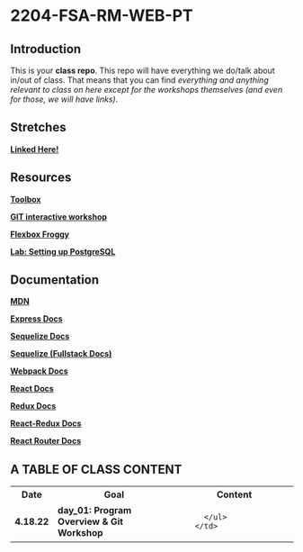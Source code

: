 # 2204-FSA-RM-WEB-PT

## Introduction

This is your **class repo**. This repo will have everything we do/talk about in/out of class. That means that you can find _everything and anything relevant to class on here except for the workshops themselves (and even for those, we will have links)._

## Stretches

[**Linked Here!**](https://www.code-stretch.com/)

## Resources

[**Toolbox**](https://learn.fullstackacademy.com/workshop/570bdee44a306c0300b78b52/content/570be2fe4a306c0300b79062/text)

[**GIT interactive workshop**](https://learn.fullstackacademy.com/workshop/5b59de0c9374650004add7dc/content/5b59de1a0efe540004cedf19/text)

[**Flexbox Froggy**](http://flexboxfroggy.com/)

[**Lab: Setting up PostgreSQL**](https://learn.fullstackacademy.com/workshop/5acf8b4bac104a0004dffaba/content/60258be59a8bae0004126dde/text)

## Documentation

[**MDN**](https://developer.mozilla.org/en-US/)

[**Express Docs**](https://expressjs.com/)

[**Sequelize Docs**](https://sequelize.org/)

[**Sequelize (Fullstack Docs)**](https://sequelizedocs.fullstackacademy.com/)

[**Webpack Docs**](https://webpack.js.org/)

[**React Docs**](https://reactjs.org/)

[**Redux Docs**](https://redux.js.org/)

[**React-Redux Docs**](https://react-redux.js.org/)

[**React Router Docs**](https://reactrouter.com/web/guides/quick-start)

## A TABLE OF CLASS CONTENT

<table>
  <tr>
    <th style="width: 60px;"> Date </th>
    <th style="width: 300px;"> Goal </th>
    <th style="width: 300px;"> Content </th>
  </tr>
  <tr>
    <td><b>4.18.22</b></td>
    <td><b>day_01: Program Overview & Git Workshop</b></td>
    <td>
      <ul>

      </ul>
    </td>
  </tr>
</table>


